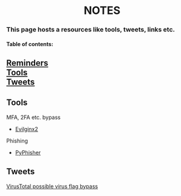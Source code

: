 <h1 align="center">NOTES</h1>

### This page hosts a resources like tools, tweets, links etc.


#### Table of contents:
[Reminders](#remIndex)<br/>
[Tools](#toolsIndex)<br/>
[Tweets](#twIndex)
-----

Tools
-----
<a name="toolsIndex"></a>
MFA, 2FA etc. bypass<br/>
- [Evilginx2](https://m0chan.github.io/2019/07/26/Bypassing-2FA-For-Fun-With-Evilginx2.html)<br/>

Phishing<br/>
- [PyPhisher](https://github.com/KasRoudra/pyphisher)<br/>

Tweets
------
<a name="twIndex"></a>
[VirusTotal possible virus flag bypass](https://twitter.com/Alh4zr3d/status/1610291517792321536)

